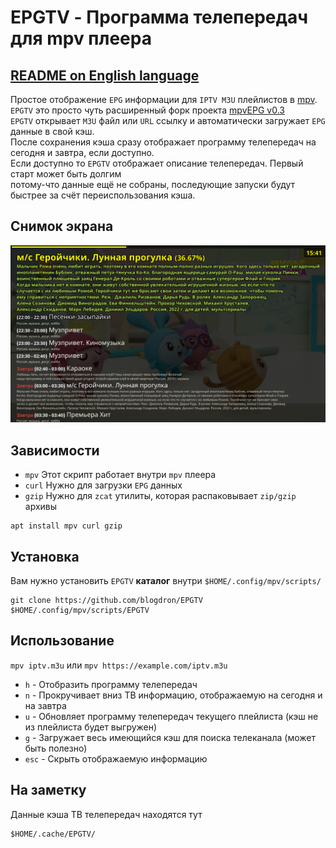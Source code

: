 # EPGTV - Программа телепередач для mpv плеера

## [README on English language](README.md)

Простое отображение `EPG` информации для `IPTV M3U` плейлистов в [mpv](https://mpv.io).  
`EPGTV` это просто чуть расширенный форк проекта [mpvEPG v0.3](https://github.com/dafyk/mpvEPG)  
`EPGTV` открывает `M3U` файл или `URL` ссылку и автоматически загружает `EPG` данные в свой кэш.  
После сохранения кэша сразу отображает программу телепередач на сегодня и завтра, если доступно.  
Если доступно то `EPGTV` отображает описание телепередач. Первый старт может быть долгим  
потому-что данные ещё не собраны, последующие запуски будут быстрее за счёт переиспользования кэша. 

## Снимок экрана

![screenshot](.screenshot/screenshot.png)


## Зависимости

 * `mpv`  Этот скрипт работает внутри `mpv` плеера
 * `curl` Нужно для загрузки `EPG` данных
 * `gzip` Нужно для `zcat` утилиты, которая распаковывает `zip/gzip` архивы

```
apt install mpv curl gzip
```

## Установка

Вам нужно установить `EPGTV` **каталог** внутри `$HOME/.config/mpv/scripts/`

```
git clone https://github.com/blogdron/EPGTV  $HOME/.config/mpv/scripts/EPGTV 
```

## Использование

`mpv iptv.m3u` или `mpv https://example.com/iptv.m3u`

 * `h` -  Отобразить программу телепередач
 * `n` -  Прокручивает вниз ТВ информацию, отображаемую на сегодня и на завтра
 * `u` -  Обновляет программу телепередач текущего плейлиста (кэш не из плейлиста будет выгружен)
 * `g` -  Загружает весь имеющийся кэш для поиска телеканала (может быть полезно)
 * `esc` - Скрыть отображаемую информацию

## На заметку 

Данные кэша ТВ телепередач находятся тут

```
$HOME/.cache/EPGTV/
```



